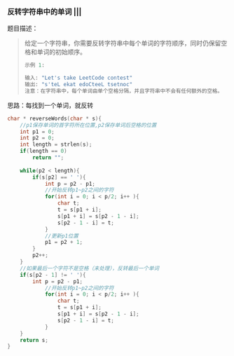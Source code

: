 ### 反转字符串中的单词 |||

题目描述：

> 给定一个字符串，你需要反转字符串中每个单词的字符顺序，同时仍保留空格和单词的初始顺序。
>
> ```c
> 示例 1:
> 
> 输入: "Let's take LeetCode contest"
> 输出: "s'teL ekat edoCteeL tsetnoc" 
> 注意：在字符串中，每个单词由单个空格分隔，并且字符串中不会有任何额外的空格。
> ```

思路：每找到一个单词，就反转

```c
char * reverseWords(char * s){
    //p1保存单词的首字符所在位置,p2保存单词后空格的位置
    int p1 = 0;
    int p2 = 0;
    int length = strlen(s);
    if(length == 0)
        return "";
    
    while(p2 < length){
        if(s[p2] == ' '){
            int p = p2 - p1;
            //开始反转p1~p2之间的字符
            for(int i = 0; i < p/2; i++ ){
                char t;
                t = s[p1 + i];
                s[p1 + i] = s[p2 - 1 - i];
                s[p2 - 1 - i] = t;
            }
            //更新p1位置
            p1 = p2 + 1;
        }
        p2++;
    }
    //如果最后一个字符不是空格（未处理），反转最后一个单词
    if(s[p2 - 1] != ' '){
        int p = p2 - p1;
            //开始反转p1~p2之间的字符
            for(int i = 0; i < p/2; i++ ){
                char t;
                t = s[p1 + i];
                s[p1 + i] = s[p2 - 1 - i];
                s[p2 - 1 - i] = t;
            }
    }
    return s;
}
```

